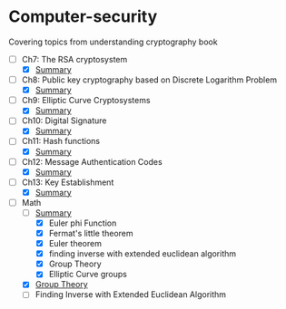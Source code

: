 # Computer-security
Covering topics from understanding cryptography book

- [ ] Ch7: The RSA cryptosystem
  - [X] [Summary](Ch7/readme.md)
- [ ] Ch8: Public key cryptography based on Discrete Logarithm Problem
  - [X] [Summary](Ch8/readme.md)
- [ ] Ch9: Elliptic Curve Cryptosystems
  - [X] [Summary](Ch9/readme.md)
- [ ] Ch10: Digital Signature
  - [X] [Summary](Ch10/readme.md)
- [ ] Ch11: Hash functions
  - [X] [Summary](Ch11/readme.md)
- [ ] Ch12: Message Authentication Codes
  - [X] [Summary](Ch12/readme.md)
- [ ] Ch13: Key Establishment
  - [X] [Summary](Ch13/readme.md)
- [ ] Math
  - [ ] [Summary](Math/readme.md)
    - [X] Euler phi Function
    - [X] Fermat's little theorem
    - [X] Euler theorem 
    - [X] finding inverse with extended euclidean algorithm 
    - [X] Group Theory
    - [X] Elliptic Curve groups
  - [X] [Group Theory](./Math/group-theory.md)
  - [ ] Finding Inverse with Extended Euclidean Algorithm
